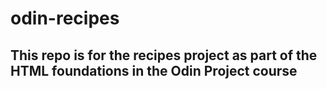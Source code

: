 # odin-recipes

## This repo is for the recipes project as part of the HTML foundations in the Odin Project course
